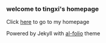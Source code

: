 ### welcome to tingxi's homepage

Click [here](https://tinzzyli.github.io/) to go to my homepage

Powered by Jekyll with [al-folio](https://github.com/alshedivat/al-folio) theme